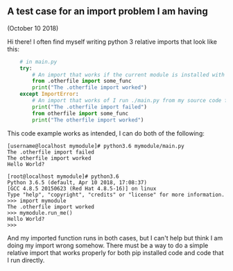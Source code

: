 ## A test case for an import problem I am having

(October 10 2018)

Hi there! I often find myself writing python 3 relative imports that look like this:

```python
    # in main.py
    try:
        # An import that works if the current module is installed with pip
        from .otherfile import some_func
        print("The .otherfile import worked")
    except ImportError:
        # An import that works of I run ./main.py from my source code folder
        print("The .otherfile import failed")
        from otherfile import some_func
        print("The otherfile import worked")
```

This code example works as intended, I can do both of the following:

```
[username@localhost mymodule]# python3.6 mymodule/main.py
The .otherfile import failed
The otherfile import worked
Hello World?
```

```
[root@localhost mymodule]# python3.6
Python 3.6.5 (default, Apr 10 2018, 17:08:37)
[GCC 4.8.5 20150623 (Red Hat 4.8.5-16)] on linux
Type "help", "copyright", "credits" or "license" for more information.
>>> import mymodule
The .otherfile import worked
>>> mymodule.run_me()
Hello World?
>>>
```

And my imported function runs in both cases, but I can't help but think I am doing my import wrong somehow. There must be a way to do a simple relative import that works properly for both pip installed code and code that I run directly.
